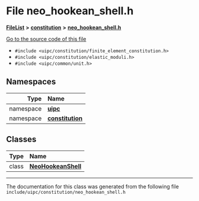 

# File neo\_hookean\_shell.h



[**FileList**](files.md) **>** [**constitution**](dir_e6404e629433dfdedefe8b8f43f6234d.md) **>** [**neo\_hookean\_shell.h**](neo__hookean__shell_8h.md)

[Go to the source code of this file](neo__hookean__shell_8h_source.md)



* `#include <uipc/constitution/finite_element_constitution.h>`
* `#include <uipc/constitution/elastic_moduli.h>`
* `#include <uipc/common/unit.h>`













## Namespaces

| Type | Name |
| ---: | :--- |
| namespace | [**uipc**](namespaceuipc.md) <br> |
| namespace | [**constitution**](namespaceuipc_1_1constitution.md) <br> |


## Classes

| Type | Name |
| ---: | :--- |
| class | [**NeoHookeanShell**](classuipc_1_1constitution_1_1_neo_hookean_shell.md) <br> |



















































------------------------------
The documentation for this class was generated from the following file `include/uipc/constitution/neo_hookean_shell.h`

